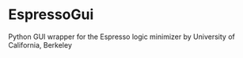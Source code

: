 # EspressoGui
Python GUI wrapper for the Espresso logic minimizer by University of California, Berkeley
